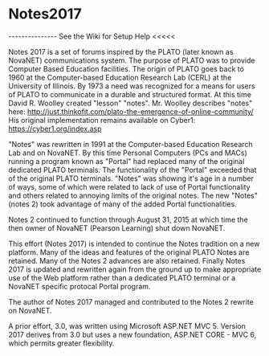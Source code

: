 # Notes2017
--------------- See the Wiki for Setup Help  <<<<<

Notes 2017 is a set of forums inspired by the PLATO (later known as NovaNET) communications system. The purpose of PLATO was to provide Computer Based Education facilities. The origin of PLATO goes back to 1960 at the Computer-based Education Research Lab (CERL) at the University of Illinois. By 1973 a need was recognized for a means for users of PLATO to communicate in a durable and structured format. At this time David R. Woolley created "lesson" "notes".  Mr. Woolley describes "notes" here:  http://just.thinkofit.com/plato-the-emergence-of-online-community/  His original implementation remains available on Cyber1: https://cyber1.org/index.asp

"Notes" was rewritten in 1991 at the Computer-based Education Research Lab and on NovaNET. By this time Personal Computers (PCs and MACs) running a program known as "Portal" had replaced many of the original dedicated PLATO terminals. The functionality of the "Portal" exceeded that of the original PLATO terminals. "Notes" was showing it's age in a number of ways, some of which were related to lack of use of Portal functionality and others related to annoying limits of the original notes. The new "Notes" (notes 2) took advantage of many of the added Portal functionalities.

Notes 2 continued to function through August 31, 2015 at which time the then owner of NovaNET (Pearson Learning) shut down NovaNET. 

 This effort (Notes 2017) is intended to continue the Notes tradition on a new platform. Many of the ideas and features of the original PLATO Notes are retained. Many of the Notes 2 advances are also retained. Finally Notes 2017 is updated and rewritten again from the ground up to make appropriate use of the Web platform rather than a dedicated PLATO terminal or a NovaNET specific protocal Portal program.

The author of Notes 2017 managed and contributed to the Notes 2 rewrite on NovaNET.

A prior effort, 3.0, was written using Microsoft ASP.NET MVC 5. Version 2017 derives from 3.0 but uses a new foundation, ASP.NET CORE - MVC 6, which permits greater flexibility.
